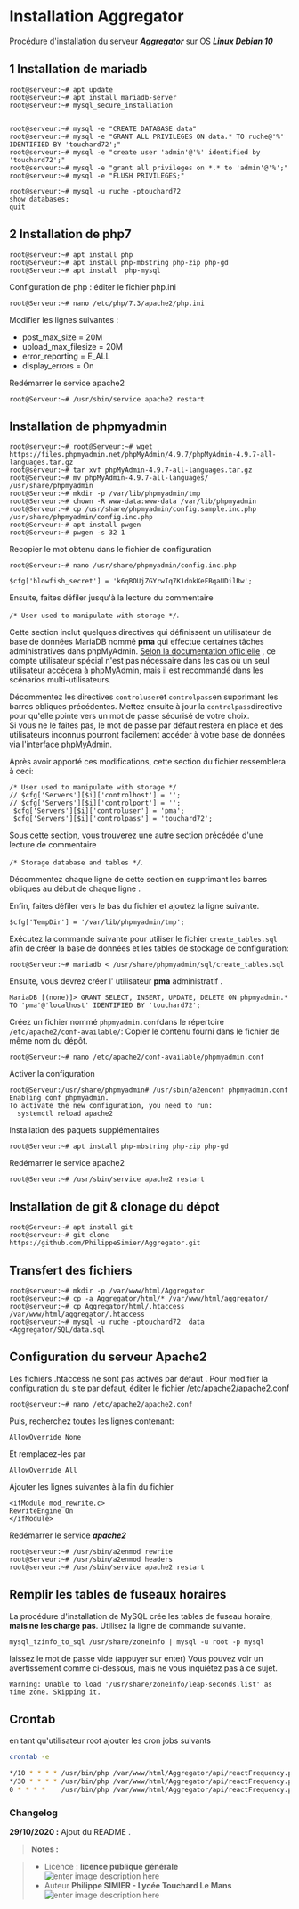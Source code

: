 ﻿# Installation Aggregator

Procédure d'installation du serveur ***Aggregator*** sur OS ***Linux Debian 10***
## 1 Installation de mariadb
    root@serveur:~# apt update
    root@serveur:~# apt install mariadb-server
    root@serveur:~# mysql_secure_installation
    
    
    root@serveur:~# mysql -e "CREATE DATABASE data"
    root@serveur:~# mysql -e "GRANT ALL PRIVILEGES ON data.* TO ruche@'%' IDENTIFIED BY 'touchard72';"
    root@serveur:~# mysql -e "create user 'admin'@'%' identified by 'touchard72';"
    root@serveur:~# mysql -e "grant all privileges on *.* to 'admin'@'%';"
    root@serveur:~# mysql -e "FLUSH PRIVILEGES;"
    
    root@serveur:~# mysql -u ruche -ptouchard72
    show databases;
    quit

## 2 Installation de php7
    
    root@serveur:~# apt install php
    root@Serveur:~# apt install php-mbstring php-zip php-gd
    root@Serveur:~# apt install  php-mysql
    
Configuration de php : éditer le fichier php.ini

    root@Serveur:~# nano /etc/php/7.3/apache2/php.ini
   
Modifier les lignes suivantes :

 -  post_max_size = 20M 
 -  upload_max_filesize = 20M 
 -  error_reporting = E_ALL
 -    display_errors = On

Redémarrer le service apache2

    root@Serveur:~# /usr/sbin/service apache2 restart

## Installation de phpmyadmin
 
  
    root@serveur:~# root@Serveur:~# wget https://files.phpmyadmin.net/phpMyAdmin/4.9.7/phpMyAdmin-4.9.7-all-languages.tar.gz
    root@serveur:~# tar xvf phpMyAdmin-4.9.7-all-languages.tar.gz
    root@Serveur:~# mv phpMyAdmin-4.9.7-all-languages/ /usr/share/phpmyadmin
    root@Serveur:~# mkdir -p /var/lib/phpmyadmin/tmp
    root@Serveur:~# chown -R www-data:www-data /var/lib/phpmyadmin
    root@Serveur:~# cp /usr/share/phpmyadmin/config.sample.inc.php /usr/share/phpmyadmin/config.inc.php
    root@Serveur:~# apt install pwgen
    root@Serveur:~# pwgen -s 32 1
Recopier le mot obtenu dans le fichier de configuration

    root@Serveur:~# nano /usr/share/phpmyadmin/config.inc.php
    
    $cfg['blowfish_secret'] = 'k6qBOUjZGYrwIq7K1dnkKeFBqaUDilRw'; 
 Ensuite, faites défiler jusqu'à la lecture du commentaire 
 
 `/* User used to manipulate with storage */`. 
 
 Cette section inclut quelques directives qui définissent un utilisateur de base de données MariaDB nommé **pma** qui effectue certaines tâches administratives dans phpMyAdmin. [Selon la documentation officielle](https://docs.phpmyadmin.net/en/latest/config.html#cfg_Servers_controlpass) , ce compte utilisateur spécial n'est pas nécessaire dans les cas où un seul utilisateur accédera à phpMyAdmin, mais il est recommandé dans les scénarios multi-utilisateurs.

Décommentez les directives `controluser`et `controlpass`en supprimant les barres obliques précédentes. 
Mettez ensuite à jour la `controlpass`directive pour qu'elle pointe vers un mot de passe sécurisé de votre choix.  
Si vous ne le faites pas, le mot de passe par défaut restera en place et des utilisateurs inconnus pourront facilement accéder à votre base de données via l'interface phpMyAdmin.

Après avoir apporté ces modifications, cette section du fichier ressemblera à ceci: 

    /* User used to manipulate with storage */
    // $cfg['Servers'][$i]['controlhost'] = '';
    // $cfg['Servers'][$i]['controlport'] = '';
     $cfg['Servers'][$i]['controluser'] = 'pma';
     $cfg['Servers'][$i]['controlpass'] = 'touchard72';
Sous cette section, vous trouverez une autre section précédée d'une lecture de commentaire 

`/* Storage database and tables */`.
 
 Décommentez chaque ligne de cette section en supprimant les barres obliques au début de chaque ligne .
 
Enfin, faites défiler vers le bas du fichier et ajoutez la ligne suivante.
```
$cfg['TempDir'] = '/var/lib/phpmyadmin/tmp';
```
Exécutez la commande suivante pour utiliser le fichier `create_tables.sql` afin de créer la base de données et les tables de stockage de configuration:

    root@Serveur:~# mariadb < /usr/share/phpmyadmin/sql/create_tables.sql
Ensuite, vous devrez créer l' utilisateur **pma** administratif .

    MariaDB [(none)]> GRANT SELECT, INSERT, UPDATE, DELETE ON phpmyadmin.* TO 'pma'@'localhost' IDENTIFIED BY 'touchard72';

Créez un fichier nommé `phpmyadmin.conf`dans le répertoire  `/etc/apache2/conf-available/`:
Copier le contenu fourni dans le fichier de même nom du dépôt.

    root@Serveur:~# nano /etc/apache2/conf-available/phpmyadmin.conf

Activer la configuration

    root@Serveur:/usr/share/phpmyadmin# /usr/sbin/a2enconf phpmyadmin.conf
    Enabling conf phpmyadmin.
    To activate the new configuration, you need to run:
      systemctl reload apache2

 
Installation des paquets supplémentaires    

    root@Serveur:~# apt install php-mbstring php-zip php-gd

Redémarrer le service apache2

    root@Serveur:~# /usr/sbin/service apache2 restart
    
## Installation de git & clonage du dépot
    
    root@Serveur:~# apt install git
    root@serveur:~# git clone https://github.com/PhilippeSimier/Aggregator.git

## Transfert des fichiers
    root@serveur:~# mkdir -p /var/www/html/Aggregator
    root@serveur:~# cp -a Aggregator/html/* /var/www/html/aggregator/
    root@serveur:~# cp Aggregator/html/.htaccess /var/www/html/aggregator/.htaccess
    root@serveur:~# mysql -u ruche -ptouchard72  data  <Aggregator/SQL/data.sql



## Configuration du serveur Apache2

Les fichiers .htaccess ne sont pas activés par défaut . Pour modifier la configuration du site par défaut, éditer le fichier /etc/apache2/apache2.conf


    root@serveur:~# nano /etc/apache2/apache2.conf
Puis, recherchez toutes les lignes contenant: 

    AllowOverride None 

Et remplacez-les par 

    AllowOverride All 

   

Ajouter les lignes suivantes à la fin du fichier

    <ifModule mod_rewrite.c>    
    RewriteEngine On    
    </ifModule>

Redémarrer le service ***apache2***
 
    root@serveur:~# /usr/sbin/a2enmod rewrite
    root@Serveur:~# /usr/sbin/a2enmod headers
    root@serveur:~# /usr/sbin/service apache2 restart
 

## Remplir les tables de fuseaux horaires
La procédure d'installation de MySQL crée les tables de fuseau horaire, **mais ne les charge pas**. Utilisez la ligne de commande suivante.

    mysql_tzinfo_to_sql /usr/share/zoneinfo | mysql -u root -p mysql
laissez le mot de passe vide (appuyer sur enter)
Vous pouvez voir un avertissement comme ci-dessous, mais ne vous inquiétez pas à ce sujet.

    Warning: Unable to load '/usr/share/zoneinfo/leap-seconds.list' as time zone. Skipping it.
## Crontab
en tant qu'utilisateur root ajouter les cron jobs suivants
``` bash
crontab -e

*/10 * * * * /usr/bin/php /var/www/html/Aggregator/api/reactFrequency.php 10 > /dev/null 2>&1
*/30 * * * * /usr/bin/php /var/www/html/Aggregator/api/reactFrequency.php 30 > /dev/null 2>&1
0 * * * *    /usr/bin/php /var/www/html/Aggregator/api/reactFrequency.php 60 > /dev/null 2>&1
```
### Changelog

 **29/10/2020 :** Ajout du README . 
 
 
> **Notes :**


> - Licence : **licence publique générale** ![enter image description here](https://img.shields.io/badge/licence-GPL-green.svg)
> - Auteur **Philippe SIMIER - Lycée Touchard Le Mans**
>  ![enter image description here](https://img.shields.io/badge/built-passing-green.svg)
<!-- TOOLBOX 

Génération des badges : https://shields.io/
Génération de ce fichier : https://stackedit.io/editor#

